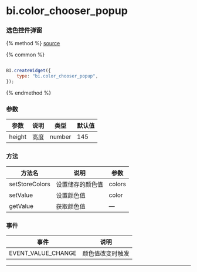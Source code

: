# bi.color_chooser_popup

### 选色控件弹窗

{% method %}
[source](https://jsfiddle.net/fineui/xL7moydu/)

{% common %}
```javascript

BI.createWidget({
    type: "bi.color_chooser_popup",
});

```

{% endmethod %}



### 参数

| 参数     | 说明   | 类型     | 默认值  |
| ------ | ---- | ------ | ---- |
| height | 高度   | number | 145  |



### 方法

| 方法名            | 说明       | 参数     |
| -------------- | -------- | ------ |
| setStoreColors | 设置储存的颜色值 | colors |
| setValue       | 设置颜色值    | color  |
| getValue       | 获取颜色值    | —      |



### 事件

| 事件                 | 说明       |
| ------------------ | -------- |
| EVENT_VALUE_CHANGE | 颜色值改变时触发 |

------